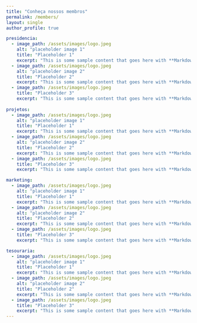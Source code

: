 ```yaml
---
title: "Conheça nossos membros"
permalink: /members/
layout: single
author_profile: true

presidencia:
  - image_path: /assets/images/logo.jpeg
    alt: "placeholder image 1"
    title: "Placeholder 1"
    excerpt: "This is some sample content that goes here with **Markdown** formatting."
  - image_path: /assets/images/logo.jpeg
    alt: "placeholder image 2"
    title: "Placeholder 2"
    excerpt: "This is some sample content that goes here with **Markdown** formatting."
  - image_path: /assets/images/logo.jpeg
    title: "Placeholder 3"
    excerpt: "This is some sample content that goes here with **Markdown** formatting."
    
projetos:
  - image_path: /assets/images/logo.jpeg
    alt: "placeholder image 1"
    title: "Placeholder 1"
    excerpt: "This is some sample content that goes here with **Markdown** formatting."
  - image_path: /assets/images/logo.jpeg
    alt: "placeholder image 2"
    title: "Placeholder 2"
    excerpt: "This is some sample content that goes here with **Markdown** formatting."
  - image_path: /assets/images/logo.jpeg
    title: "Placeholder 3"
    excerpt: "This is some sample content that goes here with **Markdown** formatting."

marketing:
  - image_path: /assets/images/logo.jpeg
    alt: "placeholder image 1"
    title: "Placeholder 1"
    excerpt: "This is some sample content that goes here with **Markdown** formatting."
  - image_path: /assets/images/logo.jpeg
    alt: "placeholder image 2"
    title: "Placeholder 2"
    excerpt: "This is some sample content that goes here with **Markdown** formatting."
  - image_path: /assets/images/logo.jpeg
    title: "Placeholder 3"
    excerpt: "This is some sample content that goes here with **Markdown** formatting."

tesouraria:
  - image_path: /assets/images/logo.jpeg
    alt: "placeholder image 1"
    title: "Placeholder 1"
    excerpt: "This is some sample content that goes here with **Markdown** formatting."
  - image_path: /assets/images/logo.jpeg
    alt: "placeholder image 2"
    title: "Placeholder 2"
    excerpt: "This is some sample content that goes here with **Markdown** formatting."
  - image_path: /assets/images/logo.jpeg
    title: "Placeholder 3"
    excerpt: "This is some sample content that goes here with **Markdown** formatting."
---
```



